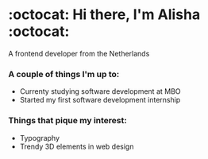 # :octocat: Hi there, I'm Alisha :octocat:
A frontend developer from the Netherlands

### A couple of things I'm up to:
- Currenty studying software development at MBO 
- Started my first software development internship

### Things that pique my interest:
- Typography
- Trendy 3D elements in web design
